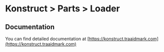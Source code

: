 # Konstruct > Parts > Loader

## Documentation

You can find detailed documentation at [https://konstruct.traaidmark.com](https://konstruct.traaidmark.com)
